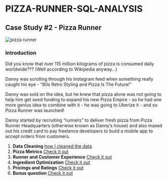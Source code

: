 # PIZZA-RUNNER-SQL-ANALYSIS

## Case Study #2 - Pizza Runner

![pizza runner](https://user-images.githubusercontent.com/107036397/188010947-ea11ecc7-2e60-42b8-8653-f5864877bd68.png)

### Introduction

Did you know that over 115 million kilograms of pizza is consumed daily worldwide??? (Well according to Wikipedia anyway…)

Danny was scrolling through his Instagram feed when something really caught his eye - “80s Retro Styling and Pizza Is The Future!”

Danny was sold on the idea, but he knew that pizza alone was not going to help him get seed funding to expand his new Pizza Empire - so he had one more genius idea to combine with it - he was going to Uberize it - and so Pizza Runner was launched!

Danny started by recruiting “runners” to deliver fresh pizza from Pizza Runner Headquarters (otherwise known as Danny’s house) and also maxed out his credit card to pay freelance developers to build a mobile app to accept orders from customers.

1. **Data Cleaning** [how I cleaned the data](https://github.com/zthedatagirl/pizza-runner-sql-analysis/blob/main/Data%20Cleaning)
2. **Pizza Metrics** [Check it out](https://github.com/zthedatagirl/pizza-runner-sql-analysis/blob/81af4a68e9e9b8335699454b49f4630323925439/Pizza%20Metric)
3. **Runner and Customer Experience** [Check it out](https://github.com/zthedatagirl/pizza-runner-sql-analysis/blob/8e439fa7591b9513a756fce86ed4e2cc5912b83d/Runner%20and%20Customer%20Experience)
4. **Ingredient Optimization** [Check it out](https://github.com/zthedatagirl/pizza-runner-sql-analysis/blob/b2505d33aaab2665da490149aca684f3d2fc60e3/INGREDIENT%20OPTIMIZATION)
5. **Pricings and Ratings** [Check it out](https://github.com/zthedatagirl/pizza-runner-sql-analysis/blob/b86344092698021dd81ab17ab6f2e39d9d646910/Pricings%20and%20Ratings)
6. **Bonus question** [Check it out](https://github.com/zthedatagirl/pizza-runner-sql-analysis/blob/f4bac8ac44a8caef6c9878cef73db50a694c6e72/Bonus%20question)
